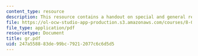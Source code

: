 ```yaml
---
content_type: resource
description: This resource contains a handout on special and general relativity concepts.
file: https://ol-ocw-studio-app-production.s3.amazonaws.com/courses/8-033-relativity-fall-2006/247a558883de99bc79212077c6c6d5d5_gr.pdf
file_type: application/pdf
resourcetype: Document
title: gr.pdf
uid: 247a5588-83de-99bc-7921-2077c6c6d5d5
---
```

